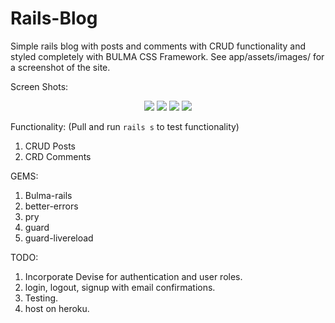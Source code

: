 # Rails-Blog

Simple rails blog with posts and comments with CRUD functionality and styled completely with BULMA CSS Framework. See app/assets/images/ for a screenshot of the site.

Screen Shots:
<p align="center">
  <img src="https://user-images.githubusercontent.com/30492583/91687569-5abdd700-eb60-11ea-9483-2763b6592a27.png">
  <img src="https://user-images.githubusercontent.com/30492583/91687584-64473f00-eb60-11ea-832d-8bd7b372d692.png">
  <img src="https://user-images.githubusercontent.com/30492583/91687594-690bf300-eb60-11ea-8e0d-4dade0a1ee90.png">
  <img src="https://user-images.githubusercontent.com/30492583/91688444-411d8f00-eb62-11ea-8a82-0df7257919eb.png">
</p>

Functionality:
(Pull and run `rails s` to test functionality)
  1. CRUD Posts
  2. CRD Comments

GEMS:
 1. Bulma-rails
 2. better-errors
 3. pry
 4. guard
 5. guard-livereload
  
TODO:
 1. Incorporate Devise for authentication and user roles.
 2. login, logout, signup with email confirmations.
 2. Testing.
 3. host on heroku.
